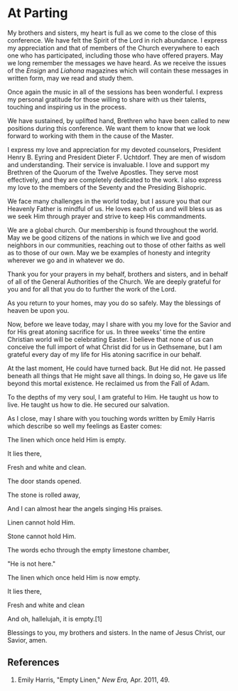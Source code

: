 # At Parting

My brothers and sisters, my heart is full as we come to the close of this
conference. We have felt the Spirit of the Lord in rich abundance. I express
my appreciation and that of members of the Church everywhere to each one who
has participated, including those who have offered prayers. May we long
remember the messages we have heard. As we receive the issues of the _Ensign_
and _Liahona_ magazines which will contain these messages in written form, may
we read and study them.

Once again the music in all of the sessions has been wonderful. I express my
personal gratitude for those willing to share with us their talents, touching
and inspiring us in the process.

We have sustained, by uplifted hand, Brethren who have been called to new
positions during this conference. We want them to know that we look forward to
working with them in the cause of the Master.

I express my love and appreciation for my devoted counselors, President Henry
B. Eyring and President Dieter F. Uchtdorf. They are men of wisdom and
understanding. Their service is invaluable. I love and support my Brethren of
the Quorum of the Twelve Apostles. They serve most effectively, and they are
completely dedicated to the work. I also express my love to the members of the
Seventy and the Presiding Bishopric.

We face many challenges in the world today, but I assure you that our Heavenly
Father is mindful of us. He loves each of us and will bless us as we seek Him
through prayer and strive to keep His commandments.

We are a global church. Our membership is found throughout the world. May we
be good citizens of the nations in which we live and good neighbors in our
communities, reaching out to those of other faiths as well as to those of our
own. May we be examples of honesty and integrity wherever we go and in
whatever we do.

Thank you for your prayers in my behalf, brothers and sisters, and in behalf
of all of the General Authorities of the Church. We are deeply grateful for
you and for all that you do to further the work of the Lord.

As you return to your homes, may you do so safely. May the blessings of heaven
be upon you.

Now, before we leave today, may I share with you my love for the Savior and
for His great atoning sacrifice for us. In three weeks' time the entire
Christian world will be celebrating Easter. I believe that none of us can
conceive the full import of what Christ did for us in Gethsemane, but I am
grateful every day of my life for His atoning sacrifice in our behalf.

At the last moment, He could have turned back. But He did not. He passed
beneath all things that He might save all things. In doing so, He gave us life
beyond this mortal existence. He reclaimed us from the Fall of Adam.

To the depths of my very soul, I am grateful to Him. He taught us how to live.
He taught us how to die. He secured our salvation.

As I close, may I share with you touching words written by Emily Harris which
describe so well my feelings as Easter comes:

The linen which once held Him is empty.

It lies there,

Fresh and white and clean.

The door stands opened.

The stone is rolled away,

And I can almost hear the angels singing His praises.

Linen cannot hold Him.

Stone cannot hold Him.

The words echo through the empty limestone chamber,

"He is not here."

The linen which once held Him is now empty.

It lies there,

Fresh and white and clean

And oh, hallelujah, it is empty.[1]

Blessings to you, my brothers and sisters. In the name of Jesus Christ, our
Savior, amen.

## References

  1.  Emily Harris, "Empty Linen," _New Era,_ Apr. 2011, 49.

